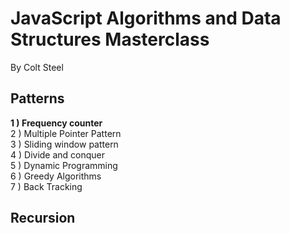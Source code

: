 # JavaScript Algorithms and Data Structures Masterclass 
By Colt Steel 


<h2> Patterns </h2>
<strong> 1 ) Frequency counter </strong> <br>
2 ) Multiple Pointer Pattern <br>
3 ) Sliding window pattern <br>
4 ) Divide and conquer <br>
5 ) Dynamic Programming <br>
6 ) Greedy Algorithms <br>
7 ) Back Tracking<br>

<h2> Recursion </h2>